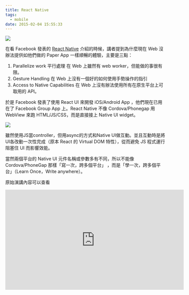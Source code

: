 ```yaml
---
title: React Native
tags:
  - mobile
date: 2015-02-04 15:55:33
---
```


![](http://2.bp.blogspot.com/-h1K2VsEYe2I/VNI3xOR0JsI/AAAAAAAADzY/El2GI8a20v4/s1600/%E8%9E%A2%E5%B9%95%E5%BF%AB%E7%85%A7%2B2015-02-04%2B%E4%B8%8B%E5%8D%8811.15.44.png)

在看 Facebook 發表的 [React Native](http://youtu.be/KVZ-P-ZI6W4?t=17m56s) 介紹的時候，講者提到為什麼現在 Web 沒辦法提供如他們做的 Paper App 一樣順暢的體驗，主要是三點：

1. Parallelize work 平行處理
    在 Web 上雖然有 web worker，但能做的事很有限。
2. Gesture Handling
    在 Web 上沒有一個好的如何使用手勢操作的指引
3. Access to Native Capabilities
    在 Web 上沒有辦法使用所有在原生平台上可取用的 API。
    
於是 Facebook 發表了使用 React UI 來開發 iOS/Android App ，他們現在已用在了 Facebook Group App 上。React Native 不像 Cordova/Phonegap 用 WebView 來跑 HTML/JS/CSS，而是直接接上 Native UI widget。

![](http://4.bp.blogspot.com/-d7HcU_mQEmU/VNI8IeF5XZI/AAAAAAAADzk/nO1cKbvaRH0/s1600/%E8%9E%A2%E5%B9%95%E5%BF%AB%E7%85%A7%2B2015-02-04%2B%E4%B8%8B%E5%8D%8811.34.26.png)

雖然使用JS當controller，但用async的方式和Native UI做互動。並且互動時是將UI各改動一次性完成（原本 React 的 Virtual DOM 特性），從而避免 JS 程式運行阻塞住 UI 而影響效能。

當然兩個平台的 Native UI 元件名稱或參數多有不同，所以不能像 Cordova/PhoneGap 那樣「寫一次，跨多個平台」 ，而是「學一次，跨多個平台」（Learn Once，Write anywhere）。

原始演講內容可以查看

<iframe allowfullscreen="" frameborder="0" height="315" src="https://www.youtube.com/embed/KVZ-P-ZI6W4#t=17m56s" width="560">

OS: 開發者大會都要留一些爆點啊
